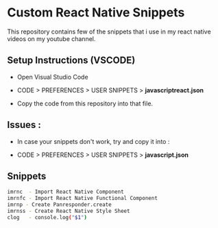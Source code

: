 # Custom React Native Snippets

This repository contains few of the snippets that i use in my react native videos on my youtube channel.


## Setup Instructions (VSCODE)

- Open Visual Studio Code

- CODE > PREFERENCES > USER SNIPPETS > **javascriptreact.json**

- Copy the code from this repository into that file.


## Issues :

- In case your snippets don't work, try and copy it into :

- CODE > PREFERENCES > USER SNIPPETS > **javascript.json**

## Snippets 
```sh
imrnc  - Import React Native Component
imrnfc - Import React Native Functional Component
imrnp - Create Panresponder.create
imrnss - Create React Native Style Sheet
clog   - console.log("$1")
```

